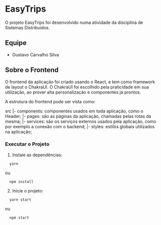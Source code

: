 # EasyTrips

O projeto EasyTrips foi desenvolvido numa atividade da disciplina de Sistemas Distribuidos.

## Equipe
- Gustavo Carvalho Silva

## Sobre o Frontend

O frontend da aplicação foi criado usando o React, e tem como framework de layout o 
ChakraUI.
O ChakraUI foi escolhido pela praticidade em sua utilização, ao prover alta personalização
e componentes já prontos.

A estrutura do frontend pode ser vista como:

src
 |- components: componentes usados em toda aplicação, como o Header;
 |- pages: são as páginas da aplicação, chamadas pelas rotas da mesma;
 |- services: são os serviços externos usados pela aplicação, como por exemplo a conexão com o backend;
 |- styles: estilos globais utilizados na aplicação;

### Executar o Projeto

1. Instale as dependências:

```
  yarn
```
ou
```
  npm install
```

2. Inicie o projeto:

```
  yarn start
```
ou
```
  npm start
```
